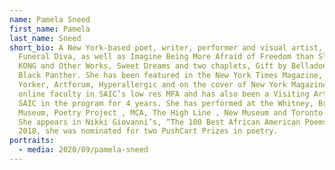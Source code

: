 ```yaml
---
name: Pamela Sneed
first_name: Pamela
last_name: Sneed
short_bio: A New York-based poet, writer, performer and visual artist, author of
  Funeral Diva, as well as Imagine Being More Afraid of Freedom than Slavery,
  KONG and Other Works, Sweet Dreams and two chaplets, Gift by Belladonna and
  Black Panther. She has been featured in the New York Times Magazine, The New
  Yorker, Artforum, Hyperallergic and on the cover of New York Magazine. She is
  online faculty in SAIC’s low res MFA and has also been a Visiting Artist at
  SAIC in the program for 4 years. She has performed at the Whitney, Brooklyn
  Museum, Poetry Project , MCA, The High Line , New Museum and Toronto Biennale.
  She appears in Nikki Giovanni’s, “The 100 Best African American Poems.” In
  2018, she was nominated for two PushCart Prizes in poetry.
portraits:
  - media: 2020/09/pamela-sneed
---
```

